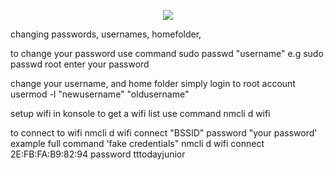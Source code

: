 <p align="center">
<img src="https://i.postimg.cc/JhMRf2RZ/claudemods-03-17-2025.gif">	



changing passwords, usernames, homefolder,

to change your password
use command sudo passwd "username" e.g sudo passwd root
enter your password

change your username, and home folder
simply login to root account
usermod -l "newusername" "oldusername"


setup wifi in konsole 
to get a wifi list 
use command nmcli d wifi 

to connect to wifi
nmcli d wifi connect "BSSID" password "your password'
example full command 'fake credentials" nmcli d wifi connect 2E:FB:FA:B9:82:94 password tttodayjunior
